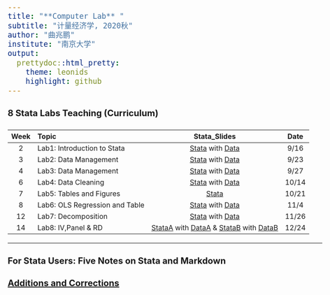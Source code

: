 ```yaml
---
title: "**Computer Lab** "
subtitle: "计量经济学, 2020秋"
author: "曲兆鹏"
institute: "南京大学"
output:
  prettydoc::html_pretty:
    theme: leonids
    highlight: github
---
```



<style type="text/css">
  body{
  font-size: 15pt;
}
</style>


#### 8 Stata Labs Teaching (Curriculum)

| Week | Topic | Stata_Slides | Date |
| :-----: | :---- | :----: |:----: |
| 2 | Lab1: Introduction to Stata|[Stata](https://wylilcarol.github.io/Labs/Lab1/Stata/Stata_Lab1_2020.pdf) with [Data](https://wylilcarol.github.io/Labs/Lab1/Stata/lab1_Source.zip) | 9/16 |
| 3 | Lab2: Data Management|[Stata](https://wylilcarol.github.io/Labs/Lab2/Stata/Stata_Lab2_2020.pdf) with [Data](https://wylilcarol.github.io/Labs/Lab2/Stata/lab2_Source.zip)  | 9/23 |
| 4 | Lab3: Data Management|[Stata](https://wylilcarol.github.io/Labs/Lab3/Stata/Stata_Lab3_2020.pdf) with [Data](https://wylilcarol.github.io/Labs/Lab3/Stata/lab3_Source.zip) | 9/27 |
| 6 | Lab4: Data Cleaning|[Stata](https://wylilcarol.github.io/Labs/Lab4/Stata/Stata_Lab4_2020.pdf) with [Data](https://wylilcarol.github.io/Labs/Lab4/Stata/lab4_Source.zip)| 10/14 |
| 7 | Lab5: Tables and Figures|[Stata](https://wylilcarol.github.io/Labs/Lab5/Stata/Stata_Lab5_2020.pdf)| 10/21 |
| 8 | Lab6: OLS Regression and Table|[Stata](https://wylilcarol.github.io/Labs/Lab6/Stata/Stata_Lab6_2020.pdf) with [Data](https://wylilcarol.github.io/Labs/Lab6/Stata/lab6_Source.zip) | 11/4 |
| 12 | Lab7: Decomposition|[Stata](https://wylilcarol.github.io/Labs/Lab7/Stata/Stata_Lab7_2020.pdf) with [Data](https://wylilcarol.github.io/Labs/Lab7/Stata/lab7_Source.zip) | 11/26 |
| 14 | Lab8: IV,Panel & RD |[StataA](https://wylilcarol.github.io/Labs/Lab8/Stata/Stata_Lab8A_2020.pdf) with [DataA](https://wylilcarol.github.io/Labs/Lab8/Stata/lab8A_Source.zip) & [StataB](https://wylilcarol.github.io/Labs/Lab8/Stata/Stata_Lab8B_2020.pdf) with [DataB](https://wylilcarol.github.io/Labs/Lab8/Stata/lab8B_Source.zip) | 12/24 |



----

#### For Stata Users: Five Notes on Stata and Markdown

[**Additions and Corrections**](https://wylilcarol.github.io/Labs/Lab3/Stata/Corr.txt)



